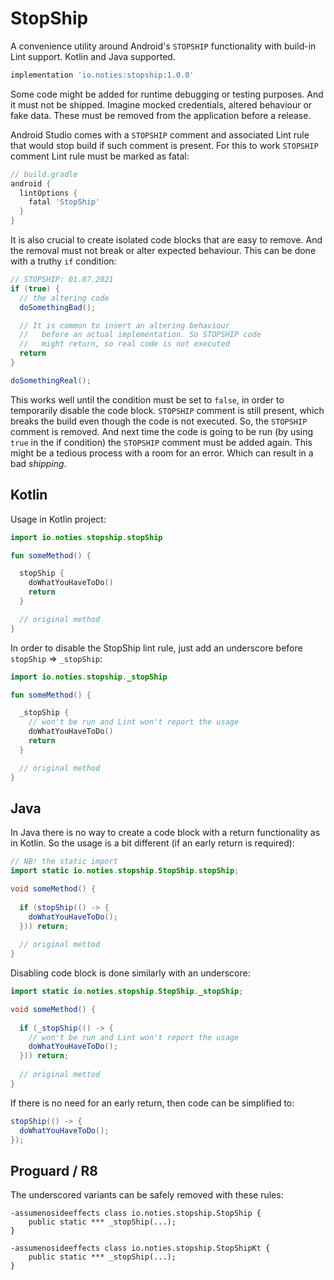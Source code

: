 # StopShip

A convenience utility around Android's `STOPSHIP` functionality with build-in Lint support. 
Kotlin and Java supported.

```groovy
implementation 'io.noties:stopship:1.0.0'
```

Some code might be added for runtime debugging or testing purposes. And it must not be shipped.
Imagine mocked credentials, altered behaviour or fake data. These must be removed from the application
before a release.
 
Android Studio comes with a `STOPSHIP` comment and associated Lint rule that would stop build
if such comment is present. For this to work `STOPSHIP` comment Lint rule must be marked as fatal:

```groovy
// build.gradle
android {
  lintOptions {
    fatal 'StopShip'
  }
}
```

It is also crucial to create isolated code blocks that are easy to remove. And the removal 
must not break or alter expected behaviour. This can be done with a truthy `if` condition:

```java
// STOPSHIP: 01.07.2021 
if (true) {
  // the altering code
  doSomethingBad();

  // It is common to insert an altering behaviour
  //   before an actual implementation. So STOPSHIP code
  //   might return, so real code is not executed
  return
}

doSomethingReal();
```

This works well until the condition must be set to `false`, in order to temporarily 
disable the code block. `STOPSHIP` comment is still present, which breaks the build even though
the code is not executed. So, the `STOPSHIP` comment is removed. And next time the code is going to
be run (by using `true` in the if condition) the `STOPSHIP` comment must be added again. 
This might be a tedious process with a room for an error. Which can result in a bad _shipping_.

## Kotlin

Usage in Kotlin project:

```kotlin
import io.noties.stopship.stopShip

fun someMethod() {

  stopShip {
    doWhatYouHaveToDo()
    return  
  }

  // original method
}
```

In order to disable the StopShip lint rule, just add an underscore before `stopShip` =&gt; `_stopShip`:

```kotlin
import io.noties.stopship._stopShip

fun someMethod() {

  _stopShip {
    // won't be run and Lint won't report the usage
    doWhatYouHaveToDo()
    return  
  }

  // original method
}
```

## Java

In Java there is no way to create a code block with a return functionality as in Kotlin. So
the usage is a bit different (if an early return is required):

```java
// NB! the static import
import static io.noties.stopship.StopShip.stopShip;

void someMethod() {
  
  if (stopShip(() -> {
    doWhatYouHaveToDo();
  })) return;
  
  // original mettod
}
```

Disabling code block is done similarly with an underscore:

```java
import static io.noties.stopship.StopShip._stopShip;

void someMethod() {
  
  if (_stopShip(() -> {
    // won't be run and Lint won't report the usage
    doWhatYouHaveToDo();
  })) return;
  
  // original mettod
}
```

If there is no need for an early return, then code can be simplified to:

```java
stopShip(() -> {
  doWhatYouHaveToDo();
});
```

## Proguard / R8

The underscored variants can be safely removed with these rules:

```proguard
-assumenosideeffects class io.noties.stopship.StopShip {
    public static *** _stopShip(...);
}

-assumenosideeffects class io.noties.stopship.StopShipKt {
    public static *** _stopShip(...);
}
```

